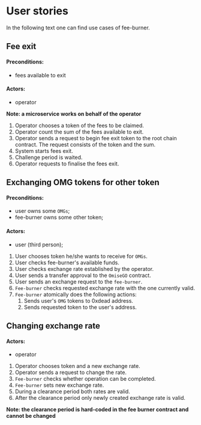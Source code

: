 # User stories

In the following text one can find use cases of fee-burner. 

## Fee exit

#### Preconditions:
- fees available to exit

#### Actors:
- operator

**Note: a microservice works on behalf of the operator**

1. Operator chooses a token of the fees to be claimed.
1. Operator count the sum of the fees available to exit.
1. Operator sends a request to begin fee exit token to the root chain contract. The request consists of the token and the sum.   
1. System starts fees exit.
1. Challenge period is waited.
1. Operator requests to finalise the fees exit.
 
## Exchanging OMG tokens for other token

#### Preconditions: 
- user owns some `OMGs`;
- fee-burner owns some other token;
 
#### Actors:
- user (third person);

1. User chooses token he/she wants to receive for `OMGs`.
1. User checks fee-burner's available funds.
1. User checks exchange rate established by the operator.
1. User sends a transfer approval to the `OmiseGO` contract. 
1. User sends an exchange request to the `fee-burner`.
1.  `Fee-burner` checks requested exchange rate with the one currently valid.
1. `Fee-burner` atomically does the following actions:
    1. Sends user's `OMG` tokens to 0xdead address.
    1. Sends requested token to the user's address.  


## Changing exchange rate


#### Actors:
- operator

1. Operator chooses token and a new exchange rate.
2. Operator sends a request to change the rate.
3. `Fee-burner` checks whether operation can be completed.
4. `Fee-burner` sets new exchange rate.
5. During a clearance period both rates are valid.
6. After the clearance period only newly created exchange rate is valid. 

**Note: the clearance period is hard-coded in the fee burner contract and cannot be changed**